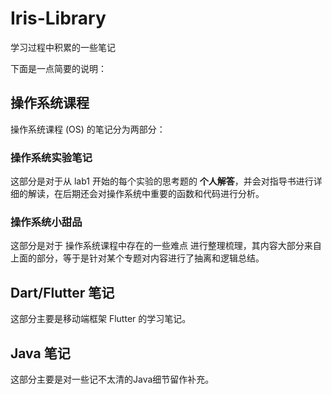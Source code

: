 # Iris-Library
学习过程中积累的一些笔记

下面是一点简要的说明：

## 操作系统课程

操作系统课程 (OS) 的笔记分为两部分：

### 操作系统实验笔记

这部分是对于从 lab1 开始的每个实验的思考题的 **个人解答**，并会对指导书进行详细的解读，在后期还会对操作系统中重要的函数和代码进行分析。

### 操作系统小甜品

这部分是对于 操作系统课程中存在的一些难点 进行整理梳理，其内容大部分来自上面的部分，等于是针对某个专题对内容进行了抽离和逻辑总结。

## Dart/Flutter 笔记

这部分主要是移动端框架 Flutter 的学习笔记。

## Java 笔记

这部分主要是对一些记不太清的Java细节留作补充。
